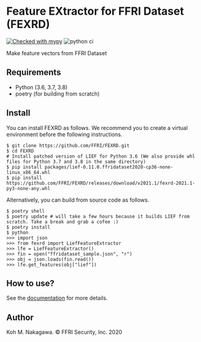 Feature EXtractor for FFRI Dataset (FEXRD)
=======================================
[![Checked with mypy](http://www.mypy-lang.org/static/mypy_badge.svg)](http://mypy-lang.org/)
![python ci](https://github.com/FFRI/FEXRD/workflows/python%20ci/badge.svg)

Make feature vectors from FFRI Dataset

Requirements
---------------------------------------
- Python (3.6, 3.7, 3.8)
- poetry (for building from scratch)

Install
---------------------------------------

You can install FEXRD as follows. We recommend you to create a virtual environment before the following instructions.

```
$ git clone https://github.com/FFRI/FEXRD.git
$ cd FEXRD
# Install patched version of LIEF for Python 3.6 (We also provide whl files for Python 3.7 and 3.8 in the same directory)
$ pip install packages/lief-0.11.0.ffridataset2020-cp36-none-linux_x86_64.whl
$ pip install https://github.com/FFRI/FEXRD/releases/download/v2021.1/fexrd-2021.1-py3-none-any.whl
```

Alternatively, you can build from source code as follows.

```
$ poetry shell
$ poetry update # will take a few hours because it builds LIEF from scratch. Take a break and grab a cofee :)
$ poetry install
$ python
>>> import json
>>> from fexrd import LiefFeatureExtractor
>>> lfe = LiefFeatureExtractor()
>>> fin = open("ffridataset_sample.json", "r")
>>> obj = json.loads(fin.read())
>>> lfe.get_features(obj["lief"])
```

How to use?
---------------------------------------
See the [documentation](https://ffri.github.io/FEXRD/) for more details.

Author
---------------------------------------
Koh M. Nakagawa. &copy; FFRI Security, Inc. 2020

